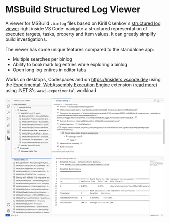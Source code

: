 # MSBuild Structured Log Viewer

A viewer for MSBuild `.binlog` files based on
Kirill Osenkov's [structured log viewer](https://msbuildlog.com) right inside VS Code: navigate a structured representation of executed targets, tasks, property and item values. It can greatly simplify build investigations.

The viewer has some unique features compared to the standalone app:

- Multiple searches per binlog
- Ability to bookmark log entries while exploring a binlog
- Open long log entires in editor tabs

Works on desktops, Codespaces and on <https://insiders.vscode.dev> using the [Experimental: WebAssembly Execution Engine](https://marketplace.visualstudio.com/items?itemName=ms-vscode.wasm-wasi-core) extension ([read more](https://code.visualstudio.com/blogs/2023/06/05/vscode-wasm-wasi)) using .NET 8's `wasi-experimental` workload

![screenshot](./assets/example-screenshot.png)
